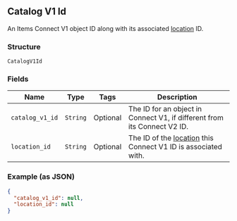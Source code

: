 ## Catalog V1 Id

An Items Connect V1 object ID along with its associated [location](#type-location) ID.

### Structure

`CatalogV1Id`

### Fields

| Name | Type | Tags | Description |
|  --- | --- | --- | --- |
| `catalog_v1_id` | `String` | Optional | The ID for an object in Connect V1, if different from its Connect V2 ID. |
| `location_id` | `String` | Optional | The ID of the [location](#type-location) this Connect V1 ID is associated with. |

### Example (as JSON)

```json
{
  "catalog_v1_id": null,
  "location_id": null
}
```

